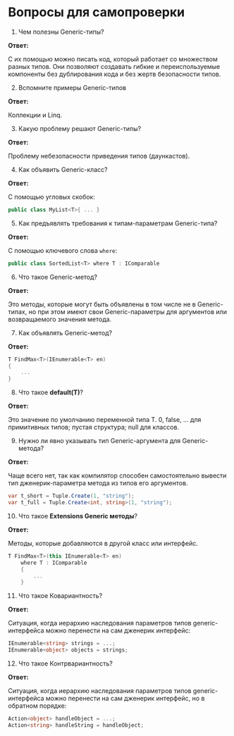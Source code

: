 # Вопросы для самопроверки

1. Чем полезны Generic-типы?

**Ответ:**

С их помощью можно писать код, который работает со множеством разных типов. Они позволяют создавать гибкие и переиспользуемые компоненты без дублирования кода и без жертв безопасности типов.

2. Вспомните примеры Generic-типов

**Ответ:**

Коллекции и Linq.

3. Какую проблему решают Generic-типы?

**Ответ:**

Проблему небезопасности приведения типов (даункастов).

4. Как объявить Generic-класс?

**Ответ:**

С помощью угловых скобок:

```cs
public class MyList<T>{ ... }
```

5. Как предъявлять требования к типам-параметрам Generic-типа?

**Ответ:**

С помощью ключевого слова `where`:

```cs
public class SortedList<T> where T : IComparable
```

6. Что такое Generic-метод?

**Ответ:**

Это методы, которые могут быть объявлены в том числе не в Generic-типах, но при этом имеют свои Generic-параметры для аргументов или возвращаемого значения метода.

7. Как объявлять Generic-метод?

**Ответ:**

```cs
T FindMax<T>(IEnumerable<T> en) 
{
    ...
}
```

8. Что такое **default(T)**?

**Ответ:**

Это значение по умолчанию переменной типа T. 0, false, ... для примитивных типов; пустая структура; null для классов.

9. Нужно ли явно указывать тип Generic-аргумента для Generic-метода?

**Ответ:**

Чаще всего нет, так как компилятор способен самостоятельно вывести тип дженерик-параметра метода из типов его аргументов.

```cs
var t_short = Tuple.Create(1, "string");
var t_full = Tuple.Create<int, string>(1, "string");
```

10. Что такое **Extensions Generic методы**?

**Ответ:**

Методы, которые добавляются в другой класс или интерфейс.

```cs
T FindMax<T>(this IEnumerable<T> en)
    where T : IComparable
    {
        ...
    }
```

11. Что такое Ковариантность?

**Ответ:**

Ситуация, когда иерархию наследования параметров типов generic-интерфейса можно перенести на сам дженерик интерфейс:

```cs
IEnumerable<string> strings = ...;
IEnumerable<object> objects = strings;
```

12. Что такое Контрвариантность?

**Ответ:**

Ситуация, когда иерархию наследования параметров типов generic-интерфейса можно перенести на сам дженерик интерфейс, но в обратном порядке:

```cs
Action<object> handleObject = ...;
Action<string> handleString = handleObject;
```
